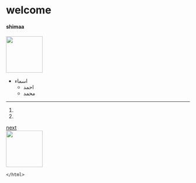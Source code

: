 <!DOCTYPE html>
<html>
    <head>
       <title> My Website</title> 
    </head>
    <body> 
<h1> welcome </h1>
<h4>shimaa</h4>
        <img src="201712240100011010.png" width="100" >
<ul>    <li>  اسماء <ul> <li>  احمد <li> محمد</li></ul> </li></ul>
        <hr>
<ol>    <li> <li> </li></li></ol>
    <a href="page2.html" >next </a> <br>
    <a href="https://www.google.com" ><img src="201712240100011010.png" width="100" > </a>
   </body> 
    
    
    
    
    </html>